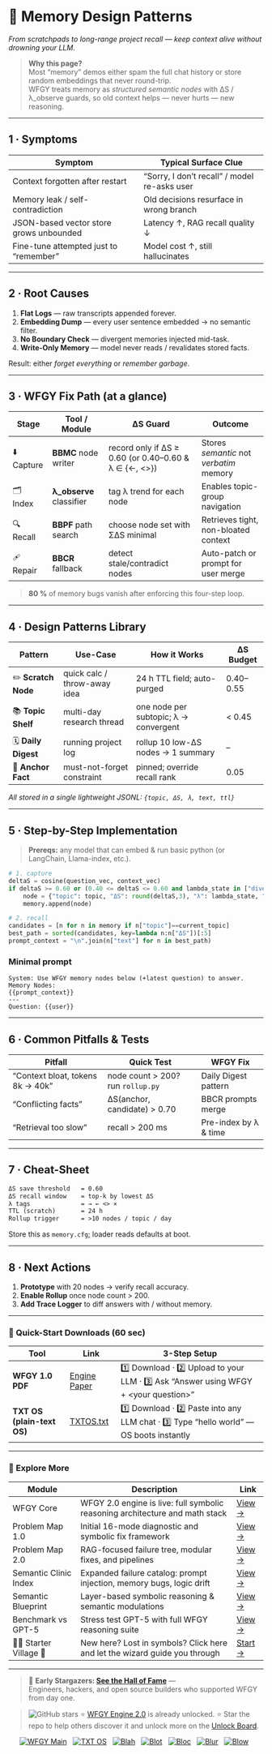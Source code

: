 <!-- ======================================================= -->
<!--  memory-design-patterns.md · Semantic Clinic / Map-E    -->
<!--  Draft v0.1 · MIT · 2025-08-06                         -->
<!--  Purpose: Show repeatable patterns for “cross-session   -->
<!--  memory” without creating uncontrolled context bloat.   -->
<!-- ======================================================= -->

# 🧠 Memory Design Patterns  
*From scratchpads to long-range project recall — keep context alive without drowning your LLM.*

> **Why this page?**  
> Most “memory” demos either spam the full chat history or store random embeddings that never round-trip.  
> WFGY treats memory as *structured semantic nodes* with ΔS / λ\_observe guards, so old context helps — never hurts — new reasoning.

---

## 1 · Symptoms

| Symptom | Typical Surface Clue |
|---------|----------------------|
| Context forgotten after restart | “Sorry, I don’t recall” / model re-asks user |
| Memory leak / self-contradiction | Old decisions resurface in wrong branch |
| JSON-based vector store grows unbounded | Latency ↑, RAG recall quality ↓ |
| Fine-tune attempted just to “remember” | Model cost ↑, still hallucinates |

---

## 2 · Root Causes

1. **Flat Logs** — raw transcripts appended forever.  
2. **Embedding Dump** — every user sentence embedded → no semantic filter.  
3. **No Boundary Check** — divergent memories injected mid-task.  
4. **Write-Only Memory** — model never reads / revalidates stored facts.  

Result: either *forget everything* or *remember garbage*.

---

## 3 · WFGY Fix Path (at a glance)

| Stage | Tool / Module | ΔS Guard | Outcome |
|-------|---------------|----------|---------|
| ⬇️ Capture | **BBMC** node writer | record only if ΔS ≥ 0.60 (or 0.40–0.60 & λ ∈ {←, <>}) | Stores *semantic* not *verbatim* memory |
| 🗂️ Index  | **λ\_observe** classifier | tag λ trend for each node | Enables topic-group navigation |
| 🔍 Recall | **BBPF** path search | choose node set with ΣΔS minimal | Retrieves tight, non-bloated context |
| 🩹 Repair | **BBCR** fallback | detect stale/contradict nodes | Auto-patch or prompt for user merge |

> **80 %** of memory bugs vanish after enforcing this four-step loop.

---

## 4 · Design Patterns Library

| Pattern | Use-Case | How it Works | ΔS Budget |
|---------|----------|--------------|-----------|
| ✏️ **Scratch Node** | quick calc / throw-away idea | 24 h TTL field; auto-purged | 0.40–0.55 |
| 📚 **Topic Shelf** | multi-day research thread | one node per subtopic; λ → convergent | < 0.45 |
| 🗓️ **Daily Digest** | running project log | rollup 10 low-ΔS nodes → 1 summary | – |
| 🎯 **Anchor Fact** | must-not-forget constraint | pinned; override recall rank | 0.05 |

*All stored in a single lightweight JSONL: `{topic, ΔS, λ, text, ttl}`*

---

## 5 · Step-by-Step Implementation

> **Prereqs:** any model that can embed & run basic python (or LangChain, Llama-index, etc.).

```python
# 1. capture
deltaS = cosine(question_vec, context_vec)
if deltaS >= 0.60 or (0.40 <= deltaS <= 0.60 and lambda_state in ["divergent","recursive"]):
    node = {"topic": topic, "ΔS": round(deltaS,3), "λ": lambda_state, "text": insight}
    memory.append(node)

# 2. recall
candidates = [n for n in memory if n["topic"]==current_topic]
best_path = sorted(candidates, key=lambda n:n["ΔS"])[:5]
prompt_context = "\n".join(n["text"] for n in best_path)
````

### Minimal prompt

```
System: Use WFGY memory nodes below (+latest question) to answer.
Memory Nodes:
{{prompt_context}}
---
Question: {{user}}
```

---

## 6 · Common Pitfalls & Tests

| Pitfall                          | Quick Test                        | WFGY Fix              |
| -------------------------------- | --------------------------------- | --------------------- |
| “Context bloat, tokens 8k → 40k” | node count > 200? run `rollup.py` | Daily Digest pattern  |
| “Conflicting facts”              | ΔS(anchor, candidate) > 0.70      | BBCR prompts merge    |
| “Retrieval too slow”             | recall > 200 ms                   | Pre-index by λ & time |

---

## 7 · Cheat-Sheet

```txt
ΔS save threshold   = 0.60
ΔS recall window    = top-k by lowest ΔS
λ tags              = → ← <> ×
TTL (scratch)       = 24 h
Rollup trigger      = >10 nodes / topic / day
```

Store this as `memory.cfg`; loader reads defaults at boot.

---

## 8 · Next Actions

1. **Prototype** with 20 nodes → verify recall accuracy.
2. **Enable Rollup** once node count > 200.
3. **Add Trace Logger** to diff answers with / without memory.

---


### 🔗 Quick-Start Downloads (60 sec)

| Tool | Link | 3-Step Setup |
|------|------|--------------|
| **WFGY 1.0 PDF** | [Engine Paper](https://github.com/onestardao/WFGY/blob/main/I_am_not_lizardman/WFGY_All_Principles_Return_to_One_v1.0_PSBigBig_Public.pdf) | 1️⃣ Download · 2️⃣ Upload to your LLM · 3️⃣ Ask “Answer using WFGY + \<your question>” |
| **TXT OS (plain-text OS)** | [TXTOS.txt](https://github.com/onestardao/WFGY/blob/main/OS/TXTOS.txt) | 1️⃣ Download · 2️⃣ Paste into any LLM chat · 3️⃣ Type “hello world” — OS boots instantly |

---

### 🧭 Explore More

| Module                | Description                                              | Link     |
|-----------------------|----------------------------------------------------------|----------|
| WFGY Core             | WFGY 2.0 engine is live: full symbolic reasoning architecture and math stack | [View →](https://github.com/onestardao/WFGY/tree/main/core/README.md) |
| Problem Map 1.0       | Initial 16-mode diagnostic and symbolic fix framework    | [View →](https://github.com/onestardao/WFGY/tree/main/ProblemMap/README.md) |
| Problem Map 2.0       | RAG-focused failure tree, modular fixes, and pipelines   | [View →](https://github.com/onestardao/WFGY/blob/main/ProblemMap/rag-architecture-and-recovery.md) |
| Semantic Clinic Index | Expanded failure catalog: prompt injection, memory bugs, logic drift | [View →](https://github.com/onestardao/WFGY/blob/main/ProblemMap/SemanticClinicIndex.md) |
| Semantic Blueprint    | Layer-based symbolic reasoning & semantic modulations   | [View →](https://github.com/onestardao/WFGY/tree/main/SemanticBlueprint/README.md) |
| Benchmark vs GPT-5    | Stress test GPT-5 with full WFGY reasoning suite         | [View →](https://github.com/onestardao/WFGY/tree/main/benchmarks/benchmark-vs-gpt5/README.md) |
| 🧙‍♂️ Starter Village 🏡 | New here? Lost in symbols? Click here and let the wizard guide you through | [Start →](https://github.com/onestardao/WFGY/blob/main/StarterVillage/README.md) |

---

> 👑 **Early Stargazers: [See the Hall of Fame](https://github.com/onestardao/WFGY/tree/main/stargazers)** —  
> Engineers, hackers, and open source builders who supported WFGY from day one.

> <img src="https://img.shields.io/github/stars/onestardao/WFGY?style=social" alt="GitHub stars"> ⭐ [WFGY Engine 2.0](https://github.com/onestardao/WFGY/blob/main/core/README.md) is already unlocked. ⭐ Star the repo to help others discover it and unlock more on the [Unlock Board](https://github.com/onestardao/WFGY/blob/main/STAR_UNLOCKS.md).

<div align="center">

[![WFGY Main](https://img.shields.io/badge/WFGY-Main-red?style=flat-square)](https://github.com/onestardao/WFGY)
&nbsp;
[![TXT OS](https://img.shields.io/badge/TXT%20OS-Reasoning%20OS-orange?style=flat-square)](https://github.com/onestardao/WFGY/tree/main/OS)
&nbsp;
[![Blah](https://img.shields.io/badge/Blah-Semantic%20Embed-yellow?style=flat-square)](https://github.com/onestardao/WFGY/tree/main/OS/BlahBlahBlah)
&nbsp;
[![Blot](https://img.shields.io/badge/Blot-Persona%20Core-green?style=flat-square)](https://github.com/onestardao/WFGY/tree/main/OS/BlotBlotBlot)
&nbsp;
[![Bloc](https://img.shields.io/badge/Bloc-Reasoning%20Compiler-blue?style=flat-square)](https://github.com/onestardao/WFGY/tree/main/OS/BlocBlocBloc)
&nbsp;
[![Blur](https://img.shields.io/badge/Blur-Text2Image%20Engine-navy?style=flat-square)](https://github.com/onestardao/WFGY/tree/main/OS/BlurBlurBlur)
&nbsp;
[![Blow](https://img.shields.io/badge/Blow-Game%20Logic-purple?style=flat-square)](https://github.com/onestardao/WFGY/tree/main/OS/BlowBlowBlow)
&nbsp;
</div>



